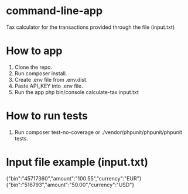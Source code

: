 # command-line-app
Tax calculator for the transactions provided through the file (input.txt)

# How to app
1. Clone the repo.
2. Run composer install.
3. Create .env file from .env.dist.
4. Paste API_KEY into .env file.
5. Run the app php bin/console calculate-tax input.txt 

# How to run tests
1. Run composer test-no-coverage or ./vendor/phpunit/phpunit/phpunit tests.

# Input file example (input.txt)

{"bin":"45717360","amount":"100.55","currency":"EUR"}
{"bin":"516793","amount":"50.00","currency":"USD"}
